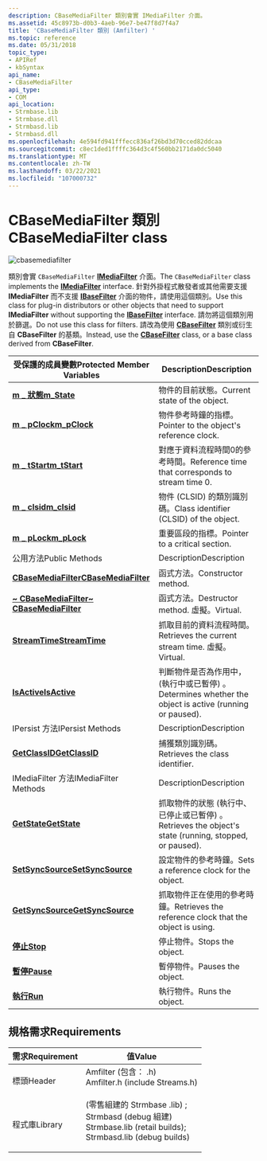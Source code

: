 ```yaml
---
description: CBaseMediaFilter 類別會實 IMediaFilter 介面。
ms.assetid: 45c8973b-d0b3-4aeb-96e7-be47f8d7f4a7
title: 'CBaseMediaFilter 類別 (Amfilter) '
ms.topic: reference
ms.date: 05/31/2018
topic_type:
- APIRef
- kbSyntax
api_name:
- CBaseMediaFilter
api_type:
- COM
api_location:
- Strmbase.lib
- Strmbase.dll
- Strmbasd.lib
- Strmbasd.dll
ms.openlocfilehash: 4e594fd941fffecc836af26bd3d70cced82ddcaa
ms.sourcegitcommit: c8ec1ded1ffffc364d3c4f560bb2171da0dc5040
ms.translationtype: MT
ms.contentlocale: zh-TW
ms.lasthandoff: 03/22/2021
ms.locfileid: "107000732"
---
```

# <a name="cbasemediafilter-class"></a><span data-ttu-id="213fa-103">CBaseMediaFilter 類別</span><span class="sxs-lookup"><span data-stu-id="213fa-103">CBaseMediaFilter class</span></span>

![cbasemediafilter](images/filter05.png)

<span data-ttu-id="213fa-105">類別會實 `CBaseMediaFilter` [**IMediaFilter**](/windows/desktop/api/Strmif/nn-strmif-imediafilter) 介面。</span><span class="sxs-lookup"><span data-stu-id="213fa-105">The `CBaseMediaFilter` class implements the [**IMediaFilter**](/windows/desktop/api/Strmif/nn-strmif-imediafilter) interface.</span></span> <span data-ttu-id="213fa-106">針對外掛程式散發者或其他需要支援 **IMediaFilter** 而不支援 [**IBaseFilter**](/windows/desktop/api/Strmif/nn-strmif-ibasefilter) 介面的物件，請使用這個類別。</span><span class="sxs-lookup"><span data-stu-id="213fa-106">Use this class for plug-in distributors or other objects that need to support **IMediaFilter** without supporting the [**IBaseFilter**](/windows/desktop/api/Strmif/nn-strmif-ibasefilter) interface.</span></span> <span data-ttu-id="213fa-107">請勿將這個類別用於篩選。</span><span class="sxs-lookup"><span data-stu-id="213fa-107">Do not use this class for filters.</span></span> <span data-ttu-id="213fa-108">請改為使用 [**CBaseFilter**](cbasefilter.md) 類別或衍生自 **CBaseFilter** 的基類。</span><span class="sxs-lookup"><span data-stu-id="213fa-108">Instead, use the [**CBaseFilter**](cbasefilter.md) class, or a base class derived from **CBaseFilter**.</span></span>



| <span data-ttu-id="213fa-109">受保護的成員變數</span><span class="sxs-lookup"><span data-stu-id="213fa-109">Protected Member Variables</span></span>                                       | <span data-ttu-id="213fa-110">Description</span><span class="sxs-lookup"><span data-stu-id="213fa-110">Description</span></span>                                                  |
|------------------------------------------------------------------|--------------------------------------------------------------|
| [<span data-ttu-id="213fa-111">**m \_ 狀態**</span><span class="sxs-lookup"><span data-stu-id="213fa-111">**m\_State**</span></span>](cbasemediafilter-m-state.md)                     | <span data-ttu-id="213fa-112">物件的目前狀態。</span><span class="sxs-lookup"><span data-stu-id="213fa-112">Current state of the object.</span></span>                                 |
| [<span data-ttu-id="213fa-113">**m \_ pClock**</span><span class="sxs-lookup"><span data-stu-id="213fa-113">**m\_pClock**</span></span>](cbasemediafilter-m-pclock.md)                   | <span data-ttu-id="213fa-114">物件參考時鐘的指標。</span><span class="sxs-lookup"><span data-stu-id="213fa-114">Pointer to the object's reference clock.</span></span>                     |
| [<span data-ttu-id="213fa-115">**m \_ tStart**</span><span class="sxs-lookup"><span data-stu-id="213fa-115">**m\_tStart**</span></span>](cbasemediafilter-m-tstart.md)                   | <span data-ttu-id="213fa-116">對應于資料流程時間0的參考時間。</span><span class="sxs-lookup"><span data-stu-id="213fa-116">Reference time that corresponds to stream time 0.</span></span>            |
| [<span data-ttu-id="213fa-117">**m \_ clsid**</span><span class="sxs-lookup"><span data-stu-id="213fa-117">**m\_clsid**</span></span>](cbasemediafilter-m-clsid.md)                     | <span data-ttu-id="213fa-118">物件 (CLSID) 的類別識別碼。</span><span class="sxs-lookup"><span data-stu-id="213fa-118">Class identifier (CLSID) of the object.</span></span>                      |
| [<span data-ttu-id="213fa-119">**m \_ pLock**</span><span class="sxs-lookup"><span data-stu-id="213fa-119">**m\_pLock**</span></span>](cbasemediafilter-m-plock.md)                     | <span data-ttu-id="213fa-120">重要區段的指標。</span><span class="sxs-lookup"><span data-stu-id="213fa-120">Pointer to a critical section.</span></span>                               |
| <span data-ttu-id="213fa-121">公用方法</span><span class="sxs-lookup"><span data-stu-id="213fa-121">Public Methods</span></span>                                                   | <span data-ttu-id="213fa-122">Description</span><span class="sxs-lookup"><span data-stu-id="213fa-122">Description</span></span>                                                  |
| [<span data-ttu-id="213fa-123">**CBaseMediaFilter**</span><span class="sxs-lookup"><span data-stu-id="213fa-123">**CBaseMediaFilter**</span></span>](cbasemediafilter-cbasemediafilter.md)    | <span data-ttu-id="213fa-124">函式方法。</span><span class="sxs-lookup"><span data-stu-id="213fa-124">Constructor method.</span></span>                                          |
| [<span data-ttu-id="213fa-125">**~ CBaseMediaFilter**</span><span class="sxs-lookup"><span data-stu-id="213fa-125">**~ CBaseMediaFilter**</span></span>](cbasemediafilter--cbasemediafilter.md) | <span data-ttu-id="213fa-126">函式方法。</span><span class="sxs-lookup"><span data-stu-id="213fa-126">Destructor method.</span></span> <span data-ttu-id="213fa-127">虛擬。</span><span class="sxs-lookup"><span data-stu-id="213fa-127">Virtual.</span></span>                                  |
| [<span data-ttu-id="213fa-128">**StreamTime**</span><span class="sxs-lookup"><span data-stu-id="213fa-128">**StreamTime**</span></span>](cbasemediafilter-streamtime.md)                | <span data-ttu-id="213fa-129">抓取目前的資料流程時間。</span><span class="sxs-lookup"><span data-stu-id="213fa-129">Retrieves the current stream time.</span></span> <span data-ttu-id="213fa-130">虛擬。</span><span class="sxs-lookup"><span data-stu-id="213fa-130">Virtual.</span></span>                  |
| [<span data-ttu-id="213fa-131">**IsActive**</span><span class="sxs-lookup"><span data-stu-id="213fa-131">**IsActive**</span></span>](cbasemediafilter-isactive.md)                    | <span data-ttu-id="213fa-132">判斷物件是否為作用中， (執行中或已暫停) 。</span><span class="sxs-lookup"><span data-stu-id="213fa-132">Determines whether the object is active (running or paused).</span></span> |
| <span data-ttu-id="213fa-133">IPersist 方法</span><span class="sxs-lookup"><span data-stu-id="213fa-133">IPersist Methods</span></span>                                                 | <span data-ttu-id="213fa-134">Description</span><span class="sxs-lookup"><span data-stu-id="213fa-134">Description</span></span>                                                  |
| [<span data-ttu-id="213fa-135">**GetClassID**</span><span class="sxs-lookup"><span data-stu-id="213fa-135">**GetClassID**</span></span>](cbasemediafilter-getclassid.md)                | <span data-ttu-id="213fa-136">捕獲類別識別碼。</span><span class="sxs-lookup"><span data-stu-id="213fa-136">Retrieves the class identifier.</span></span>                              |
| <span data-ttu-id="213fa-137">IMediaFilter 方法</span><span class="sxs-lookup"><span data-stu-id="213fa-137">IMediaFilter Methods</span></span>                                             | <span data-ttu-id="213fa-138">Description</span><span class="sxs-lookup"><span data-stu-id="213fa-138">Description</span></span>                                                  |
| [<span data-ttu-id="213fa-139">**GetState**</span><span class="sxs-lookup"><span data-stu-id="213fa-139">**GetState**</span></span>](cbasemediafilter-getstate.md)                    | <span data-ttu-id="213fa-140">抓取物件的狀態 (執行中、已停止或已暫停) 。</span><span class="sxs-lookup"><span data-stu-id="213fa-140">Retrieves the object's state (running, stopped, or paused).</span></span>  |
| [<span data-ttu-id="213fa-141">**SetSyncSource**</span><span class="sxs-lookup"><span data-stu-id="213fa-141">**SetSyncSource**</span></span>](cbasemediafilter-setsyncsource.md)          | <span data-ttu-id="213fa-142">設定物件的參考時鐘。</span><span class="sxs-lookup"><span data-stu-id="213fa-142">Sets a reference clock for the object.</span></span>                       |
| [<span data-ttu-id="213fa-143">**GetSyncSource**</span><span class="sxs-lookup"><span data-stu-id="213fa-143">**GetSyncSource**</span></span>](cbasemediafilter-getsyncsource.md)          | <span data-ttu-id="213fa-144">抓取物件正在使用的參考時鐘。</span><span class="sxs-lookup"><span data-stu-id="213fa-144">Retrieves the reference clock that the object is using.</span></span>      |
| [<span data-ttu-id="213fa-145">**停止**</span><span class="sxs-lookup"><span data-stu-id="213fa-145">**Stop**</span></span>](cbasemediafilter-stop.md)                            | <span data-ttu-id="213fa-146">停止物件。</span><span class="sxs-lookup"><span data-stu-id="213fa-146">Stops the object.</span></span>                                            |
| [<span data-ttu-id="213fa-147">**暫停**</span><span class="sxs-lookup"><span data-stu-id="213fa-147">**Pause**</span></span>](cbasemediafilter-pause.md)                          | <span data-ttu-id="213fa-148">暫停物件。</span><span class="sxs-lookup"><span data-stu-id="213fa-148">Pauses the object.</span></span>                                           |
| [<span data-ttu-id="213fa-149">**執行**</span><span class="sxs-lookup"><span data-stu-id="213fa-149">**Run**</span></span>](cbasemediafilter-run.md)                              | <span data-ttu-id="213fa-150">執行物件。</span><span class="sxs-lookup"><span data-stu-id="213fa-150">Runs the object.</span></span>                                             |



 

## <a name="requirements"></a><span data-ttu-id="213fa-151">規格需求</span><span class="sxs-lookup"><span data-stu-id="213fa-151">Requirements</span></span>



| <span data-ttu-id="213fa-152">需求</span><span class="sxs-lookup"><span data-stu-id="213fa-152">Requirement</span></span> | <span data-ttu-id="213fa-153">值</span><span class="sxs-lookup"><span data-stu-id="213fa-153">Value</span></span> |
|--------------------|--------------------------------------------------------------------------------------------------------------------------------------------------------------------------------------------|
| <span data-ttu-id="213fa-154">標頭</span><span class="sxs-lookup"><span data-stu-id="213fa-154">Header</span></span><br/>  | <dl> <span data-ttu-id="213fa-155"><dt>Amfilter (包含： .h) </dt></span><span class="sxs-lookup"><span data-stu-id="213fa-155"><dt>Amfilter.h (include Streams.h)</dt></span></span> </dl>                                                                                  |
| <span data-ttu-id="213fa-156">程式庫</span><span class="sxs-lookup"><span data-stu-id="213fa-156">Library</span></span><br/> | <dl> <span data-ttu-id="213fa-157"><dt> (零售組建的 Strmbase .lib) ;</dt><dt>Strmbasd (debug 組建) </dt></span><span class="sxs-lookup"><span data-stu-id="213fa-157"><dt>Strmbase.lib (retail builds); </dt> <dt>Strmbasd.lib (debug builds)</dt></span></span> </dl> |



 

 





